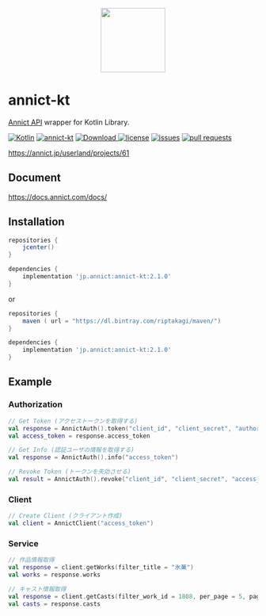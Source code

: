 <p align="center"><a href="https://annict.com" target="_blank" rel="noopener"><img src="https://user-images.githubusercontent.com/56767/56467671-fdd6ea80-645c-11e9-9056-a5d3fd5739e6.png" width="130" /></a></p>

# annict-kt
[Annict API](https://github.com/annict/annict) wrapper for Kotlin Library.

[![Kotlin](https://img.shields.io/badge/Kotlin-1.4.21-blue?style=flat-square&logo=appveyore)](https://kotlinlang.org)
[![annict-kt](https://img.shields.io/github/v/release/iam-takagi/annict-kt?style=flat-square&logo=appveyore)](https://github.com/iam-takagi/annict-kt/releases/latest)
[![Download](https://api.bintray.com/packages/riptakagi/maven/annict-kt/images/download.svg?version=2.1.0) ](https://bintray.com/riptakagi/maven/annict-kt/2.1.0/link)
[![license](https://img.shields.io/github/license/iam-takagi/annict-kt?style=flat-square&logo=appveyore)](./LICENSE)
[![issues](https://img.shields.io/github/issues/iam-takagi/annict-kt?style=flat-square&logo=appveyore)](https://github.com/iam-takagi/annict-kt/issues)
[![pull requests](https://img.shields.io/github/issues-pr/iam-takagi/annict-kt?style=flat-square&logo=appveyore)](https://github.com/iam-takagi/annict-kt/pulls)

https://annict.jp/userland/projects/61

## Document
https://docs.annict.com/docs/

## Installation
```gradle
repositories {
    jcenter()
}

dependencies {
    implementation 'jp.annict:annict-kt:2.1.0'
}
```

or

```gradle
repositories {
    maven ( url = "https://dl.bintray.com/riptakagi/maven/")
}

dependencies {
    implementation 'jp.annict:annict-kt:2.1.0'
}
```

## Example

### Authorization

```kotlin
// Get Token (アクセストークンを取得する)
val response = AnnictAuth().token("client_id", "client_secret", "authorization_code"(default), "urn:ietf:wg:oauth:2.0:oob"(default), "code")
val access_token = response.access_token
```

```kotlin
// Get Info (認証ユーザの情報を取得する)
val response = AnnictAuth().info("access_token")
```

```kotlin
// Revoke Token (トークンを失効させる)
val result = AnnictAuth().revoke("client_id", "client_secret", "access_token")
```

### Client
```kotlin
// Create Client (クライアント作成)
val client = AnnictClient("access_token")
```

### Service

```kotlin
// 作品情報取得
val response = client.getWorks(filter_title = "氷菓")
val works = response.works
```

```kotlin
// キャスト情報取得
val response = client.getCasts(filter_work_id = 1808, per_page = 5, page = 5)
val casts = response.casts
```
